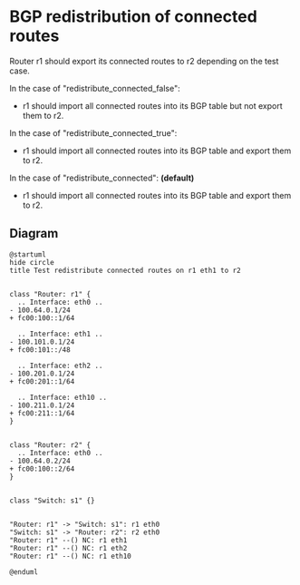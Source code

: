 # BGP redistribution of connected routes


Router r1 should export its connected routes to r2 depending on the test case.

In the case of "redistribute_connected_false":
  - r1 should import all connected routes into its BGP table but not export them to r2.

In the case of "redistribute_connected_true":
  - r1 should import all connected routes into its BGP table and export them to r2.

In the case of "redistribute_connected": **(default)**
  - r1 should import all connected routes into its BGP table and export them to r2.


## Diagram

```plantuml
@startuml
hide circle
title Test redistribute connected routes on r1 eth1 to r2


class "Router: r1" {
  .. Interface: eth0 ..
- 100.64.0.1/24
+ fc00:100::1/64

  .. Interface: eth1 ..
- 100.101.0.1/24
+ fc00:101::/48

  .. Interface: eth2 ..
- 100.201.0.1/24
+ fc00:201::1/64

  .. Interface: eth10 ..
- 100.211.0.1/24
+ fc00:211::1/64
}


class "Router: r2" {
  .. Interface: eth0 ..
- 100.64.0.2/24
+ fc00:100::2/64
}


class "Switch: s1" {}


"Router: r1" -> "Switch: s1": r1 eth0
"Switch: s1" -> "Router: r2": r2 eth0
"Router: r1" --() NC: r1 eth1
"Router: r1" --() NC: r1 eth2
"Router: r1" --() NC: r1 eth10

@enduml
```
